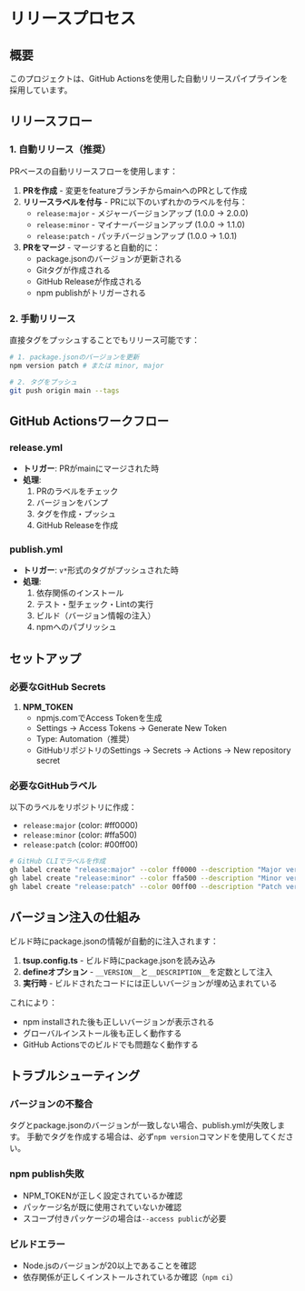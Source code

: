 # リリースプロセス

## 概要
このプロジェクトは、GitHub Actionsを使用した自動リリースパイプラインを採用しています。

## リリースフロー

### 1. 自動リリース（推奨）

PRベースの自動リリースフローを使用します：

1. **PRを作成** - 変更をfeatureブランチからmainへのPRとして作成
2. **リリースラベルを付与** - PRに以下のいずれかのラベルを付与：
   - `release:major` - メジャーバージョンアップ (1.0.0 → 2.0.0)
   - `release:minor` - マイナーバージョンアップ (1.0.0 → 1.1.0)
   - `release:patch` - パッチバージョンアップ (1.0.0 → 1.0.1)
3. **PRをマージ** - マージすると自動的に：
   - package.jsonのバージョンが更新される
   - Gitタグが作成される
   - GitHub Releaseが作成される
   - npm publishがトリガーされる

### 2. 手動リリース

直接タグをプッシュすることでもリリース可能です：

```bash
# 1. package.jsonのバージョンを更新
npm version patch # または minor, major

# 2. タグをプッシュ
git push origin main --tags
```

## GitHub Actionsワークフロー

### release.yml
- **トリガー**: PRがmainにマージされた時
- **処理**:
  1. PRのラベルをチェック
  2. バージョンをバンプ
  3. タグを作成・プッシュ
  4. GitHub Releaseを作成

### publish.yml
- **トリガー**: `v*`形式のタグがプッシュされた時
- **処理**:
  1. 依存関係のインストール
  2. テスト・型チェック・Lintの実行
  3. ビルド（バージョン情報の注入）
  4. npmへのパブリッシュ

## セットアップ

### 必要なGitHub Secrets

1. **NPM_TOKEN**
   - npmjs.comでAccess Tokenを生成
   - Settings → Access Tokens → Generate New Token
   - Type: Automation（推奨）
   - GitHubリポジトリのSettings → Secrets → Actions → New repository secret

### 必要なGitHubラベル

以下のラベルをリポジトリに作成：
- `release:major` (color: #ff0000)
- `release:minor` (color: #ffa500)
- `release:patch` (color: #00ff00)

```bash
# GitHub CLIでラベルを作成
gh label create "release:major" --color ff0000 --description "Major version release"
gh label create "release:minor" --color ffa500 --description "Minor version release"
gh label create "release:patch" --color 00ff00 --description "Patch version release"
```

## バージョン注入の仕組み

ビルド時にpackage.jsonの情報が自動的に注入されます：

1. **tsup.config.ts** - ビルド時にpackage.jsonを読み込み
2. **defineオプション** - `__VERSION__`と`__DESCRIPTION__`を定数として注入
3. **実行時** - ビルドされたコードには正しいバージョンが埋め込まれている

これにより：
- npm installされた後も正しいバージョンが表示される
- グローバルインストール後も正しく動作する
- GitHub Actionsでのビルドでも問題なく動作する

## トラブルシューティング

### バージョンの不整合
タグとpackage.jsonのバージョンが一致しない場合、publish.ymlが失敗します。
手動でタグを作成する場合は、必ず`npm version`コマンドを使用してください。

### npm publish失敗
- NPM_TOKENが正しく設定されているか確認
- パッケージ名が既に使用されていないか確認
- スコープ付きパッケージの場合は`--access public`が必要

### ビルドエラー
- Node.jsのバージョンが20以上であることを確認
- 依存関係が正しくインストールされているか確認（`npm ci`）